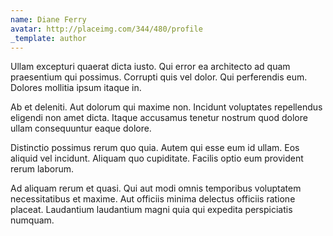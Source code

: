 ```yaml
---
name: Diane Ferry
avatar: http://placeimg.com/344/480/profile
_template: author
---
```

Ullam excepturi quaerat dicta iusto. Qui error ea architecto ad quam praesentium qui possimus. Corrupti quis vel dolor. Qui perferendis eum. Dolores mollitia ipsum itaque in.
  
Ab et deleniti. Aut dolorum qui maxime non. Incidunt voluptates repellendus eligendi non amet dicta. Itaque accusamus tenetur nostrum quod dolore ullam consequuntur eaque dolore.
  
Distinctio possimus rerum quo quia. Autem qui esse eum id ullam. Eos aliquid vel incidunt. Aliquam quo cupiditate. Facilis optio eum provident rerum laborum.
  
Ad aliquam rerum et quasi. Qui aut modi omnis temporibus voluptatem necessitatibus et maxime. Aut officiis minima delectus officiis ratione placeat. Laudantium laudantium magni quia qui expedita perspiciatis numquam.
